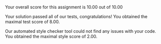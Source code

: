 Your overall score for this assignment is 10.00 out of 10.00


Your solution passed all of our tests, congratulations! You obtained the maximal test
score of 8.00.

Our automated style checker tool could not find any issues with your code. You obtained the maximal
style score of 2.00.